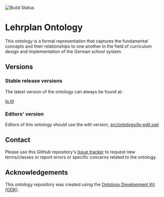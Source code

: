 
![Build Status](https://github.com/dini-ag-kim/school-curriculum-pg/actions/workflows/qc.yml/badge.svg)
# Lehrplan Ontology

This ontology is a formal representation that captures the fundamental concepts and their relationships to one another in the field of curriculum design and implementation of the German school system.

## Versions

### Stable release versions

The latest version of the ontology can always be found at:

[lp.ttl](lp.ttl)


### Editors' version

Editors of this ontology should use the edit version, [src/ontology/lp-edit.owl](src/ontology/lp-edit.owl)

## Contact

Please use this GitHub repository's [Issue tracker](https://github.com/dini-ag-kim/school-curriculum-pg/issues) to request new terms/classes or report errors or specific concerns related to the ontology.

## Acknowledgements

This ontology repository was created using the [Ontology Development Kit (ODK)](https://github.com/INCATools/ontology-development-kit).
